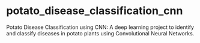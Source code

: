 # potato_disease_classification_cnn
Potato Disease Classification using CNN: A deep learning project to identify and classify diseases in potato plants using Convolutional Neural Networks.
